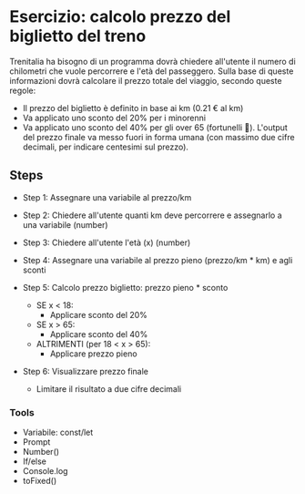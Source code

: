 # Esercizio: calcolo prezzo del biglietto del treno
Trenitalia ha bisogno di un programma dovrà chiedere all'utente il numero di chilometri che vuole percorrere e l'età del passeggero.
Sulla base di queste informazioni dovrà calcolare il prezzo totale del viaggio, secondo queste regole:
- Il prezzo del biglietto è definito in base ai km (0.21 € al km)
- Va applicato uno sconto del 20% per i minorenni
- Va applicato uno sconto del 40% per gli over 65 (fortunelli :older_adult:).
L'output del prezzo finale va messo fuori in forma umana (con massimo due cifre decimali, per indicare centesimi sul prezzo).

## Steps
- Step 1: Assegnare una variabile al prezzo/km

- Step 2: Chiedere all'utente quanti km deve percorrere e assegnarlo a una variabile (number)

- Step 3: Chiedere all'utente l'età (x) (number)

- Step 4: Assegnare una variabile al prezzo pieno (prezzo/km * km) e agli sconti

- Step 5: Calcolo prezzo biglietto: prezzo pieno * sconto
    - SE x < 18:
        - Applicare sconto del 20%
    - SE x > 65:
        - Applicare sconto del 40%
    - ALTRIMENTI (per 18 < x > 65):
        - Applicare prezzo pieno

- Step 6: Visualizzare prezzo finale
    - Limitare il risultato a due cifre decimali


### Tools
- Variabile: const/let
- Prompt
- Number()
- If/else
- Console.log
- toFixed()
